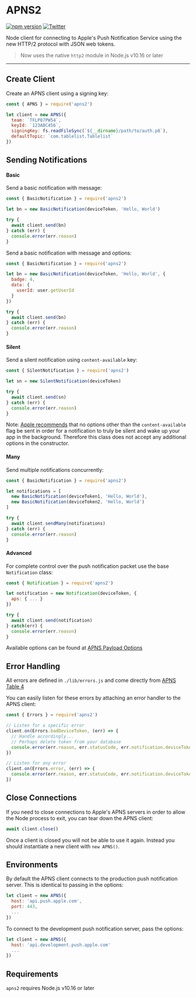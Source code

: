 # APNS2

[![npm version](https://badge.fury.io/js/apns2.svg)](https://badge.fury.io/js/apns2)
[![Twitter](https://img.shields.io/badge/twitter-@andrew_barba-blue.svg?style=flat)](http://twitter.com/andrew_barba)

Node client for connecting to Apple's Push Notification Service using the new HTTP/2 protocol with JSON web tokens.

> Now uses the native `http2` module in Node.js v10.16 or later

---

## Create Client

Create an APNS client using a signing key:

```javascript
const { APNS } = require('apns2')

let client = new APNS({
  team: `TFLP87PW54`,
  keyId: `123ABC456`,
  signingKey: fs.readFileSync(`${__dirname}/path/to/auth.p8`),
  defaultTopic: `com.tablelist.Tablelist`
})
```

## Sending Notifications

#### Basic

Send a basic notification with message:

```javascript
const { BasicNotification } = require('apns2')

let bn = new BasicNotification(deviceToken, 'Hello, World')

try {
  await client.send(bn)
} catch (err) {
  console.error(err.reason)
}
```

Send a basic notification with message and options:

```javascript
const { BasicNotification } = require('apns2')

let bn = new BasicNotification(deviceToken, 'Hello, World', {
  badge: 4,
  data: {
    userId: user.getUserId
  }
})

try {
  await client.send(bn)
} catch (err) {
  console.error(err.reason)
}
```

#### Silent

Send a silent notification using `content-available` key:

```javascript
const { SilentNotification } = require('apns2')

let sn = new SilentNotification(deviceToken)

try {
  await client.send(sn)
} catch (err) {
  console.error(err.reason)
}
```

Note: [Apple recommends](https://developer.apple.com/documentation/usernotifications/setting_up_a_remote_notification_server/pushing_background_updates_to_your_app#2980040) that no options other than the `content-available` flag be sent in order for a notification to truly be silent and wake up your app in the background. Therefore this class does not accept any additional options in the constructor.

#### Many

Send multiple notifications concurrently:

```javascript
const { BasicNotification } = require('apns2')

let notifications = [
  new BasicNotification(deviceToken1, 'Hello, World'),
  new BasicNotification(deviceToken2, 'Hello, World')
]

try {
  await client.sendMany(notifications)
} catch (err) {
  console.error(err.reason)
}
```

#### Advanced

For complete control over the push notification packet use the base `Notification` class:

```javascript
const { Notification } = require('apns2')

let notification = new Notification(deviceToken, {
  aps: { ... }
})

try {
  await client.send(notification)
} catch(err) {
  console.error(err.reason)
}
```

Available options can be found at [APNS Payload Options](https://developer.apple.com/documentation/usernotifications/setting_up_a_remote_notification_server/generating_a_remote_notification#2943363)

## Error Handling

All errors are defined in `./lib/errors.js` and come directly from [APNS Table 4](https://developer.apple.com/documentation/usernotifications/setting_up_a_remote_notification_server/handling_notification_responses_from_apns#3394535)

You can easily listen for these errors by attaching an error handler to the APNS client:

```javascript
const { Errors } = require('apns2')

// Listen for a specific error
client.on(Errors.badDeviceToken, (err) => {
  // Handle accordingly...
  // Perhaps delete token from your database
  console.error(err.reason, err.statusCode, err.notification.deviceToken)
})

// Listen for any error
client.on(Errors.error, (err) => {
  console.error(err.reason, err.statusCode, err.notification.deviceToken)
})
```

## Close Connections

If you need to close connections to Apple's APNS servers in order to allow the Node process to exit, you can tear down the APNS client:

```javascript
await client.close()
```

Once a client is closed you will not be able to use it again. Instead you should instantiate a new client with `new APNS()`.

## Environments

By default the APNS client connects to the production push notification server. This is identical to passing in the options:

```javascript
let client = new APNS({
  host: 'api.push.apple.com',
  port: 443,
  ...
})
```

To connect to the development push notification server, pass the options:

```javascript
let client = new APNS({
  host: 'api.development.push.apple.com'
  ...
})
```

## Requirements

`apns2` requires Node.js v10.16 or later
